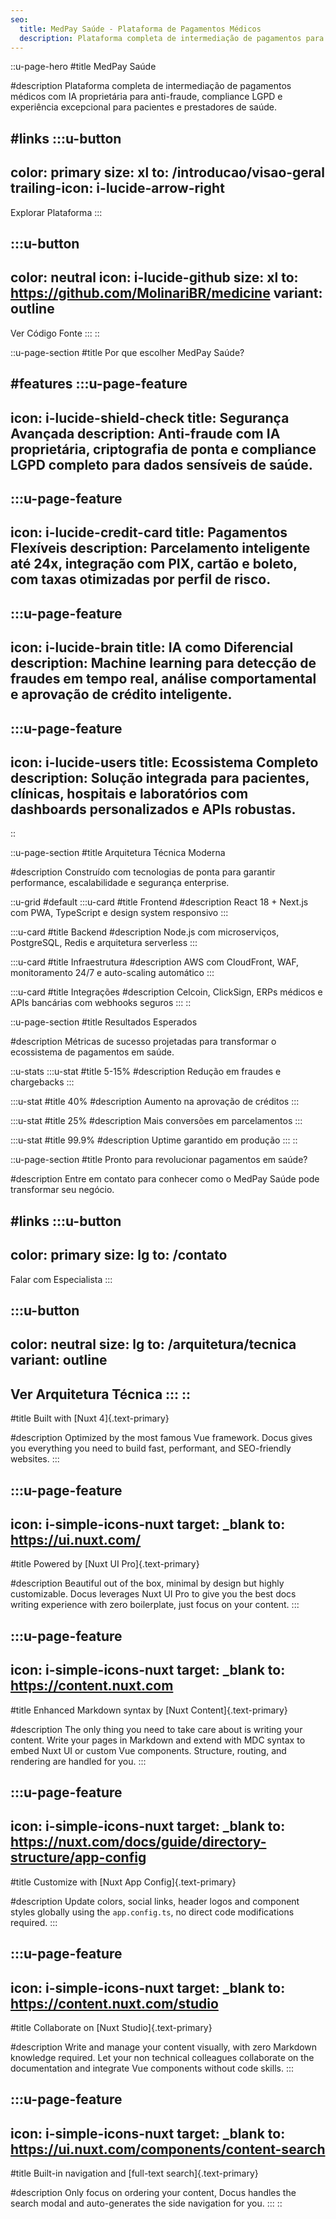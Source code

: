 ```yaml
---
seo:
  title: MedPay Saúde - Plataforma de Pagamentos Médicos
  description: Plataforma completa de intermediação de pagamentos para o setor da saúde, desenvolvida com tecnologia de ponta e foco em compliance e segurança.
---
```


::u-page-hero
#title
MedPay Saúde

#description
Plataforma completa de intermediação de pagamentos médicos com IA proprietária para anti-fraude, compliance LGPD e experiência excepcional para pacientes e prestadores de saúde.

#links
  :::u-button
  ---
  color: primary
  size: xl
  to: /introducao/visao-geral
  trailing-icon: i-lucide-arrow-right
  ---
  Explorar Plataforma
  :::

  :::u-button
  ---
  color: neutral
  icon: i-lucide-github
  size: xl
  to: https://github.com/MolinariBR/medicine
  variant: outline
  ---
  Ver Código Fonte
  :::
::

::u-page-section
#title
Por que escolher MedPay Saúde?

#features
  :::u-page-feature
  ---
  icon: i-lucide-shield-check
  title: Segurança Avançada
  description: Anti-fraude com IA proprietária, criptografia de ponta e compliance LGPD completo para dados sensíveis de saúde.
  ---

  :::u-page-feature
  ---
  icon: i-lucide-credit-card
  title: Pagamentos Flexíveis
  description: Parcelamento inteligente até 24x, integração com PIX, cartão e boleto, com taxas otimizadas por perfil de risco.
  ---

  :::u-page-feature
  ---
  icon: i-lucide-brain
  title: IA como Diferencial
  description: Machine learning para detecção de fraudes em tempo real, análise comportamental e aprovação de crédito inteligente.
  ---

  :::u-page-feature
  ---
  icon: i-lucide-users
  title: Ecossistema Completo
  description: Solução integrada para pacientes, clínicas, hospitais e laboratórios com dashboards personalizados e APIs robustas.
  ---
::

::u-page-section
#title
Arquitetura Técnica Moderna

#description
Construído com tecnologias de ponta para garantir performance, escalabilidade e segurança enterprise.

::u-grid
#default
  :::u-card
  #title
  Frontend
  #description
  React 18 + Next.js com PWA, TypeScript e design system responsivo
  :::

  :::u-card
  #title
  Backend
  #description
  Node.js com microserviços, PostgreSQL, Redis e arquitetura serverless
  :::

  :::u-card
  #title
  Infraestrutura
  #description
  AWS com CloudFront, WAF, monitoramento 24/7 e auto-scaling automático
  :::

  :::u-card
  #title
  Integrações
  #description
  Celcoin, ClickSign, ERPs médicos e APIs bancárias com webhooks seguros
  :::
::

::u-page-section
#title
Resultados Esperados

#description
Métricas de sucesso projetadas para transformar o ecossistema de pagamentos em saúde.

::u-stats
  :::u-stat
  #title
  5-15%
  #description
  Redução em fraudes e chargebacks
  :::

  :::u-stat
  #title
  40%
  #description
  Aumento na aprovação de créditos
  :::

  :::u-stat
  #title
  25%
  #description
  Mais conversões em parcelamentos
  :::

  :::u-stat
  #title
  99.9%
  #description
  Uptime garantido em produção
  :::
::

::u-page-section
#title
Pronto para revolucionar pagamentos em saúde?

#description
Entre em contato para conhecer como o MedPay Saúde pode transformar seu negócio.

#links
  :::u-button
  ---
  color: primary
  size: lg
  to: /contato
  ---
  Falar com Especialista
  :::

  :::u-button
  ---
  color: neutral
  size: lg
  to: /arquitetura/tecnica
  variant: outline
  ---
  Ver Arquitetura Técnica
  :::
::
  ---
  #title
  Built with [Nuxt 4]{.text-primary}
  
  #description
  Optimized by the most famous Vue framework. Docus gives you everything you need to build fast, performant, and SEO-friendly websites.
  :::

  :::u-page-feature
  ---
  icon: i-simple-icons-nuxt
  target: _blank
  to: https://ui.nuxt.com/
  ---
  #title
  Powered by [Nuxt UI Pro]{.text-primary}
  
  #description
  Beautiful out of the box, minimal by design but highly customizable. Docus leverages Nuxt UI Pro to give you the best docs writing experience with zero boilerplate, just focus on your content.
  :::

  :::u-page-feature
  ---
  icon: i-simple-icons-nuxt
  target: _blank
  to: https://content.nuxt.com
  ---
  #title
  Enhanced Markdown syntax by [Nuxt Content]{.text-primary}
  
  #description
  The only thing you need to take care about is writing your content. Write your pages in Markdown and extend with MDC syntax to embed Nuxt UI or custom Vue components. Structure, routing, and rendering are handled for you.
  :::

  :::u-page-feature
  ---
  icon: i-simple-icons-nuxt
  target: _blank
  to: https://nuxt.com/docs/guide/directory-structure/app-config
  ---
  #title
  Customize with [Nuxt App Config]{.text-primary}
  
  #description
  Update colors, social links, header logos and component styles globally using the `app.config.ts`, no direct code modifications required.
  :::

  :::u-page-feature
  ---
  icon: i-simple-icons-nuxt
  target: _blank
  to: https://content.nuxt.com/studio
  ---
  #title
  Collaborate on [Nuxt Studio]{.text-primary}
  
  #description
  Write and manage your content visually, with zero Markdown knowledge required. Let your non technical colleagues collaborate on the documentation and integrate Vue components without code skills.
  :::

  :::u-page-feature
  ---
  icon: i-simple-icons-nuxt
  target: _blank
  to: https://ui.nuxt.com/components/content-search
  ---
  #title
  Built-in navigation and [full-text search]{.text-primary}
  
  #description
  Only focus on ordering your content, Docus handles the search modal and auto-generates the side navigation for you.
  :::
::
